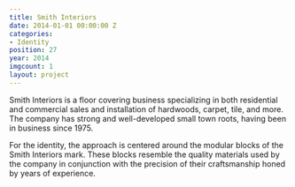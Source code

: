 ```yaml
---
title: Smith Interiors
date: 2014-01-01 00:00:00 Z
categories:
- Identity
position: 27
year: 2014
imgcount: 1
layout: project
---
```


Smith Interiors is a floor covering business specializing in both residential and commercial sales and installation of hardwoods, carpet, tile, and more. The company has strong and well-developed small town roots, having been in business since 1975.


For the identity, the approach is centered around the modular blocks of the Smith Interiors mark. These blocks resemble the quality materials used by the company in conjunction with the precision of their craftsmanship honed by years of experience.
